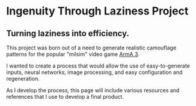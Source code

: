 # Ingenuity Through Laziness Project

## Turning laziness into efficiency.

This project was born out of a need to generate realistic camouflage patterns for the popular "milsim" video game [ArmA 3](https://www.arma3.com). 

I wanted to create a process that would allow the use of easy-to-generate inputs, neural networks, image processing, and easy configuration and regeneration.

As I develop the process, this page will include various resources and references that I use to develop a final product.
